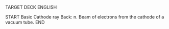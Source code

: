 TARGET DECK
ENGLISH

START
Basic
Cathode ray
Back: n. Beam of electrons from the cathode of a vacuum tube.
END
